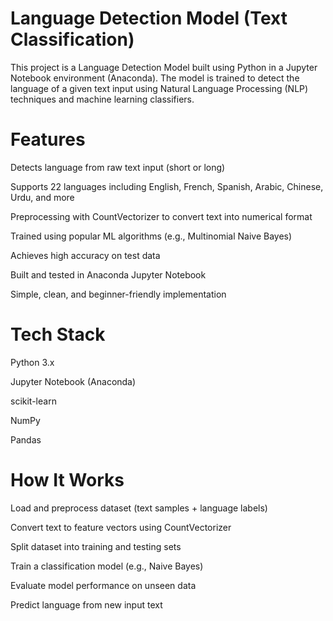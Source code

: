 # Language Detection Model (Text Classification)
This project is a Language Detection Model built using Python in a Jupyter Notebook environment (Anaconda). The model is trained to detect the language of a given text input using Natural Language Processing (NLP) techniques and machine learning classifiers.

# Features
Detects language from raw text input (short or long)

Supports 22 languages including English, French, Spanish, Arabic, Chinese, Urdu, and more

Preprocessing with CountVectorizer to convert text into numerical format

Trained using popular ML algorithms (e.g., Multinomial Naive Bayes)

Achieves high accuracy on test data

Built and tested in Anaconda Jupyter Notebook

Simple, clean, and beginner-friendly implementation

# Tech Stack
Python 3.x

Jupyter Notebook (Anaconda)

scikit-learn

NumPy

Pandas

# How It Works
Load and preprocess dataset (text samples + language labels)

Convert text to feature vectors using CountVectorizer

Split dataset into training and testing sets

Train a classification model (e.g., Naive Bayes)

Evaluate model performance on unseen data

Predict language from new input text
